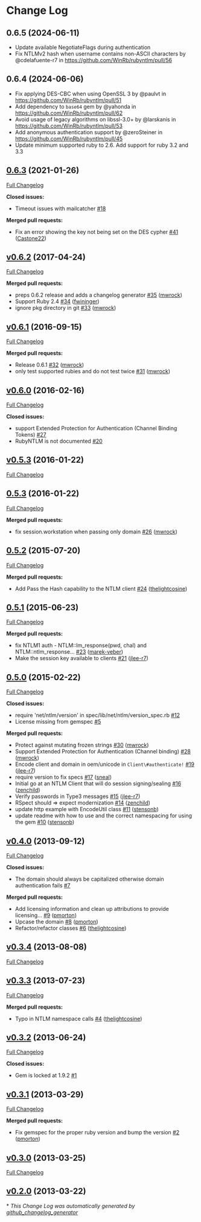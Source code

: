 # Change Log

## 0.6.5 (2024-06-11)

* Update available NegotiateFlags during authentication
* Fix NTLMv2 hash when username contains non-ASCII characters by @cdelafuente-r7 in https://github.com/WinRb/rubyntlm/pull/56

## 0.6.4 (2024-06-06)

* Fix applying DES-CBC when using OpenSSL 3 by @paulvt in https://github.com/WinRb/rubyntlm/pull/51
* Add dependency to `base64` gem by @yahonda in https://github.com/WinRb/rubyntlm/pull/62
* Avoid usage of legacy algorithms on libssl-3.0+ by @larskanis in https://github.com/WinRb/rubyntlm/pull/53
* Add anonymous authentication support by @zeroSteiner in https://github.com/WinRb/rubyntlm/pull/45
* Update minimum supported ruby to 2.6. Add support for ruby 3.2 and 3.3

## [0.6.3](https://github.com/WinRb/rubyntlm/tree/0.6.3) (2021-01-26)
[Full Changelog](https://github.com/WinRb/rubyntlm/compare/v0.6.2...0.6.3)

**Closed issues:**

- Timeout issues with mailcatcher [\#18](https://github.com/WinRb/rubyntlm/issues/18)

**Merged pull requests:**

- Fix an error showing the key not being set on the DES cypher [\#41](https://github.com/WinRb/rubyntlm/pull/41) ([Castone22](https://github.com/Castone22))

## [v0.6.2](https://github.com/WinRb/rubyntlm/tree/v0.6.2) (2017-04-24)
[Full Changelog](https://github.com/WinRb/rubyntlm/compare/v0.6.1...v0.6.2)

**Merged pull requests:**

- preps 0.6.2 release and adds a changelog generator [\#35](https://github.com/WinRb/rubyntlm/pull/35) ([mwrock](https://github.com/mwrock))
- Support Ruby 2.4 [\#34](https://github.com/WinRb/rubyntlm/pull/34) ([fwininger](https://github.com/fwininger))
- ignore pkg directory in git [\#33](https://github.com/WinRb/rubyntlm/pull/33) ([mwrock](https://github.com/mwrock))

## [v0.6.1](https://github.com/WinRb/rubyntlm/tree/v0.6.1) (2016-09-15)
[Full Changelog](https://github.com/WinRb/rubyntlm/compare/v0.6.0...v0.6.1)

**Merged pull requests:**

- Release 0.6.1 [\#32](https://github.com/WinRb/rubyntlm/pull/32) ([mwrock](https://github.com/mwrock))
- only test supported rubies and do not test twice [\#31](https://github.com/WinRb/rubyntlm/pull/31) ([mwrock](https://github.com/mwrock))

## [v0.6.0](https://github.com/WinRb/rubyntlm/tree/v0.6.0) (2016-02-16)
[Full Changelog](https://github.com/WinRb/rubyntlm/compare/v0.5.3...v0.6.0)

**Closed issues:**

- support Extended Protection for Authentication \(Channel Binding Tokens\) [\#27](https://github.com/WinRb/rubyntlm/issues/27)
- RubyNTLM is not documented [\#20](https://github.com/WinRb/rubyntlm/issues/20)

## [v0.5.3](https://github.com/WinRb/rubyntlm/tree/v0.5.3) (2016-01-22)
[Full Changelog](https://github.com/WinRb/rubyntlm/compare/0.5.3...v0.5.3)

## [0.5.3](https://github.com/WinRb/rubyntlm/tree/0.5.3) (2016-01-22)
[Full Changelog](https://github.com/WinRb/rubyntlm/compare/0.5.2...0.5.3)

**Merged pull requests:**

- fix session.workstation when passing only domain [\#26](https://github.com/WinRb/rubyntlm/pull/26) ([mwrock](https://github.com/mwrock))

## [0.5.2](https://github.com/WinRb/rubyntlm/tree/0.5.2) (2015-07-20)
[Full Changelog](https://github.com/WinRb/rubyntlm/compare/0.5.1...0.5.2)

**Merged pull requests:**

- Add Pass the Hash capability to the NTLM client [\#24](https://github.com/WinRb/rubyntlm/pull/24) ([thelightcosine](https://github.com/thelightcosine))

## [0.5.1](https://github.com/WinRb/rubyntlm/tree/0.5.1) (2015-06-23)
[Full Changelog](https://github.com/WinRb/rubyntlm/compare/0.5.0...0.5.1)

**Merged pull requests:**

- fix NTLM1 auth - NTLM::lm\_response\(pwd, chal\) and NTLM::ntlm\_response… [\#23](https://github.com/WinRb/rubyntlm/pull/23) ([marek-veber](https://github.com/marek-veber))
- Make the session key available to clients [\#21](https://github.com/WinRb/rubyntlm/pull/21) ([jlee-r7](https://github.com/jlee-r7))

## [0.5.0](https://github.com/WinRb/rubyntlm/tree/0.5.0) (2015-02-22)
[Full Changelog](https://github.com/WinRb/rubyntlm/compare/v0.4.0...0.5.0)

**Closed issues:**

- require 'net/ntlm/version' in spec/lib/net/ntlm/version\_spec.rb [\#12](https://github.com/WinRb/rubyntlm/issues/12)
- License missing from gemspec [\#5](https://github.com/WinRb/rubyntlm/issues/5)

**Merged pull requests:**

- Protect against mutating frozen strings [\#30](https://github.com/WinRb/rubyntlm/pull/30) ([mwrock](https://github.com/mwrock))
- Support Extended Protection for Authentication \(Channel binding\) [\#28](https://github.com/WinRb/rubyntlm/pull/28) ([mwrock](https://github.com/mwrock))
- Encode client and domain in oem/unicode in `Client\#authenticate!` [\#19](https://github.com/WinRb/rubyntlm/pull/19) ([jlee-r7](https://github.com/jlee-r7))
- require version to fix specs [\#17](https://github.com/WinRb/rubyntlm/pull/17) ([sneal](https://github.com/sneal))
- Initial go at an NTLM Client that will do session signing/sealing [\#16](https://github.com/WinRb/rubyntlm/pull/16) ([zenchild](https://github.com/zenchild))
- Verify passwords in Type3 messages [\#15](https://github.com/WinRb/rubyntlm/pull/15) ([jlee-r7](https://github.com/jlee-r7))
- RSpect should =\> expect modernization [\#14](https://github.com/WinRb/rubyntlm/pull/14) ([zenchild](https://github.com/zenchild))
- update http example with EncodeUtil class [\#11](https://github.com/WinRb/rubyntlm/pull/11) ([stensonb](https://github.com/stensonb))
- update readme with how to use and the correct namespacing for using the gem [\#10](https://github.com/WinRb/rubyntlm/pull/10) ([stensonb](https://github.com/stensonb))

## [v0.4.0](https://github.com/WinRb/rubyntlm/tree/v0.4.0) (2013-09-12)
[Full Changelog](https://github.com/WinRb/rubyntlm/compare/v0.3.4...v0.4.0)

**Closed issues:**

- The domain should always be capitalized otherwise domain authentication fails [\#7](https://github.com/WinRb/rubyntlm/issues/7)

**Merged pull requests:**

- Add licensing information and clean up attributions to provide licensing... [\#9](https://github.com/WinRb/rubyntlm/pull/9) ([pmorton](https://github.com/pmorton))
- Upcase the domain [\#8](https://github.com/WinRb/rubyntlm/pull/8) ([pmorton](https://github.com/pmorton))
- Refactor/refactor classes [\#6](https://github.com/WinRb/rubyntlm/pull/6) ([thelightcosine](https://github.com/thelightcosine))

## [v0.3.4](https://github.com/WinRb/rubyntlm/tree/v0.3.4) (2013-08-08)
[Full Changelog](https://github.com/WinRb/rubyntlm/compare/v0.3.3...v0.3.4)

## [v0.3.3](https://github.com/WinRb/rubyntlm/tree/v0.3.3) (2013-07-23)
[Full Changelog](https://github.com/WinRb/rubyntlm/compare/v0.3.2...v0.3.3)

**Merged pull requests:**

- Typo in NTLM namespace calls [\#4](https://github.com/WinRb/rubyntlm/pull/4) ([thelightcosine](https://github.com/thelightcosine))

## [v0.3.2](https://github.com/WinRb/rubyntlm/tree/v0.3.2) (2013-06-24)
[Full Changelog](https://github.com/WinRb/rubyntlm/compare/v0.3.1...v0.3.2)

**Closed issues:**

- Gem is locked at 1.9.2 [\#1](https://github.com/WinRb/rubyntlm/issues/1)

## [v0.3.1](https://github.com/WinRb/rubyntlm/tree/v0.3.1) (2013-03-29)
[Full Changelog](https://github.com/WinRb/rubyntlm/compare/v0.3.0...v0.3.1)

**Merged pull requests:**

- Fix gemspec for the proper ruby version and bump the version [\#2](https://github.com/WinRb/rubyntlm/pull/2) ([pmorton](https://github.com/pmorton))

## [v0.3.0](https://github.com/WinRb/rubyntlm/tree/v0.3.0) (2013-03-25)
[Full Changelog](https://github.com/WinRb/rubyntlm/compare/v0.2.0...v0.3.0)

## [v0.2.0](https://github.com/WinRb/rubyntlm/tree/v0.2.0) (2013-03-22)


\* *This Change Log was automatically generated by [github_changelog_generator](https://github.com/skywinder/Github-Changelog-Generator)*
